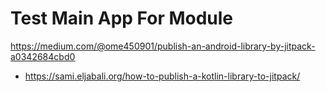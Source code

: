 
# Test Main App For Module
https://medium.com/@ome450901/publish-an-android-library-by-jitpack-a0342684cbd0
- https://sami.eljabali.org/how-to-publish-a-kotlin-library-to-jitpack/

